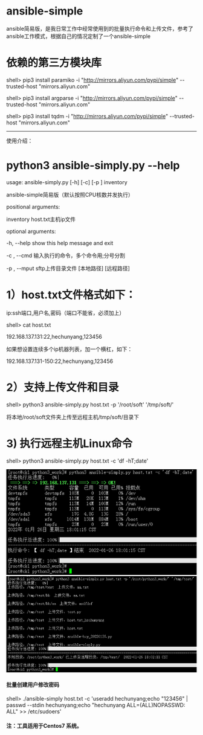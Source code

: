 # ansible-simple
ansible简易版，是我日常工作中经常使用到的批量执行命令和上传文件，参考了ansible工作模式，根据自己的情况定制了一个ansible-simple

# 依赖的第三方模块库

shell> pip3 install paramiko  -i "http://mirrors.aliyun.com/pypi/simple" --trusted-host "mirrors.aliyun.com"

shell> pip3 install argparse  -i "http://mirrors.aliyun.com/pypi/simple" --trusted-host "mirrors.aliyun.com"

shell> pip3 install tqdm  -i "http://mirrors.aliyun.com/pypi/simple" --trusted-host "mirrors.aliyun.com"

-------------------------------------------------------

使用介绍：

# python3 ansible-simply.py --help
usage: ansible-simply.py [-h] [-c] [-p ] inventory

ansible-simple简易版（默认按照CPU核数并发执行）

positional arguments:

  inventory       host.txt主机ip文件

optional arguments:

  -h, --help      show this help message and exit
  
  -c , --cmd      输入执行的命令，多个命令用;分号分割
  
  -p  , --mput    sftp上传目录文件 [本地路径] [远程路径]
  
  
# 1）host.txt文件格式如下：

ip:ssh端口,用户名,密码（端口不能省，必须加上）

shell> cat host.txt

192.168.137.131:22,hechunyang,123456

如果想设置连续多个ip机器列表，加一个横杠，如下：

192.168.137.131-150:22,hechunyang,123456

# 2）支持上传文件和目录

shell> python3 ansible-simply.py host.txt -p '/root/soft' '/tmp/soft/'

将本地/root/soft文件夹上传至远程主机/tmp/soft/目录下

# 3) 执行远程主机Linux命令

shell> python3 ansible-simply.py host.txt -c 'df -hT;date'

![image](https://raw.githubusercontent.com/hcymysql/ansible-simple/main/%E6%89%A7%E8%A1%8C%E5%91%BD%E4%BB%A4.png)
![image](https://raw.githubusercontent.com/hcymysql/ansible-simple/main/%E4%B8%8A%E4%BC%A0%E6%96%87%E4%BB%B6%E7%9B%AE%E5%BD%95.png)

#### 批量创建用户修改密码
shell> ./ansible-simply host.txt -c 'useradd hechunyang;echo "123456" | passwd --stdin hechunyang;echo "hechunyang    ALL=(ALL)NOPASSWD: ALL" >> /etc/sudoers'

#### 注：工具适用于Centos7 系统。
